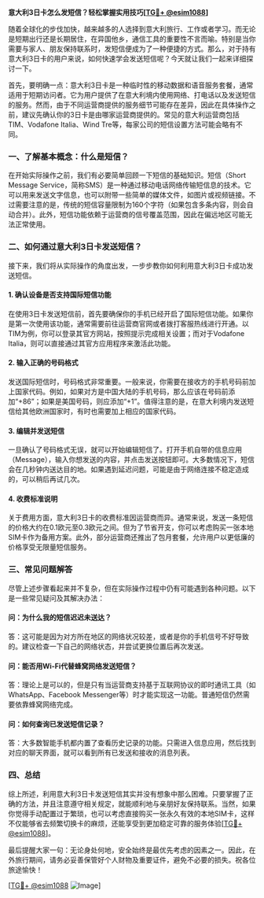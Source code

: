 **意大利3日卡怎么发短信？轻松掌握实用技巧[[TG💪+ @esim1088](https://t.me/s/esim1088)]**

随着全球化的步伐加快，越来越多的人选择到意大利旅行、工作或者学习。而无论是短期出行还是长期居住，在异国他乡，通信工具的重要性不言而喻。特别是当你需要与家人、朋友保持联系时，发短信便成为了一种便捷的方式。那么，对于持有意大利3日卡的用户来说，如何快速学会发送短信呢？今天就让我们一起来详细探讨一下。

首先，要明确一点：意大利3日卡是一种临时性的移动数据和语音服务套餐，通常适用于短期访问者。它为用户提供了在意大利境内使用网络、打电话以及发送短信的服务。然而，由于不同运营商提供的服务细节可能存在差异，因此在具体操作之前，建议先确认你的3日卡是由哪家运营商提供的。常见的意大利运营商包括TIM、Vodafone Italia、Wind Tre等，每家公司的短信设置方法可能会略有不同。

### **一、了解基本概念：什么是短信？**
在开始实际操作之前，我们有必要简单回顾一下短信的基础知识。短信（Short Message Service，简称SMS）是一种通过移动电话网络传输短信息的技术。它可以用来发送文字信息，也可以附带一些简单的媒体文件，如图片或视频链接。不过需要注意的是，传统的短信容量限制为160个字符（如果包含多条内容，则会自动合并）。此外，短信功能依赖于运营商的信号覆盖范围，因此在偏远地区可能无法正常使用。

### **二、如何通过意大利3日卡发送短信？**
接下来，我们将从实际操作的角度出发，一步步教你如何利用意大利3日卡成功发送短信。

#### **1. 确认设备是否支持国际短信功能**
在使用3日卡发送短信前，首先要确保你的手机已经开启了国际短信功能。如果你是第一次使用该功能，通常需要前往运营商官网或者拨打客服热线进行开通。以TIM为例，你可以登录其官方网站，按照提示完成相关设置；而对于Vodafone Italia，则可以直接通过其官方应用程序来激活此功能。

#### **2. 输入正确的号码格式**
发送国际短信时，号码格式非常重要。一般来说，你需要在接收方的手机号码前加上国家代码。例如，如果对方是中国大陆的手机号码，那么应该在号码前添加“+86”；如果是美国号码，则应添加“+1”。值得注意的是，在意大利境内发送短信给其他欧洲国家时，有时也需要加上相应的国家代码。

#### **3. 编辑并发送短信**
一旦确认了号码格式无误，就可以开始编辑短信了。打开手机自带的信息应用（Message），输入你想发送的内容，并点击发送按钮即可。大多数情况下，短信会在几秒钟内送达目的地。如果遇到延迟问题，可能是由于网络连接不稳定造成的，可以稍后再试几次。

#### **4. 收费标准说明**
关于费用方面，意大利3日卡的收费标准因运营商而异。通常来说，发送一条短信的价格大约在0.1欧元至0.3欧元之间。但为了节省开支，你可以考虑购买一张本地SIM卡作为备用方案。此外，部分运营商还推出了包月套餐，允许用户以更低廉的价格享受无限量短信服务。

### **三、常见问题解答**
尽管上述步骤看起来并不复杂，但在实际操作过程中仍有可能遇到各种问题。以下是一些常见疑问及其解决办法：

#### **问：为什么我的短信迟迟未送达？**
答：这可能是因为对方所在地区的网络状况较差，或者是你的手机信号不好导致的。建议检查一下自己的网络状态，并尝试更换位置后再次发送。

#### **问：能否用Wi-Fi代替蜂窝网络发送短信？**
答：理论上是可以的，但是只有当运营商支持基于互联网协议的即时通讯工具（如WhatsApp、Facebook Messenger等）时才能实现这一功能。普通短信仍然需要依靠蜂窝网络完成。

#### **问：如何查询已发送短信记录？**
答：大多数智能手机都内置了查看历史记录的功能。只需进入信息应用，然后找到对应的聊天界面，就可以看到所有已发送和接收的消息列表。

### **四、总结**
综上所述，利用意大利3日卡发送短信其实并没有想象中那么困难。只要掌握了正确的方法，并且注意遵守相关规定，就能顺利地与亲朋好友保持联系。当然，如果你觉得手动配置过于繁琐，也可以考虑直接购买一张永久有效的本地SIM卡，这样不仅能够省去频繁切换卡的麻烦，还能享受到更加稳定可靠的服务体验[[TG💪+ @esim1088](https://t.me/s/esim1088)]。

最后提醒大家一句：无论身处何地，安全始终是最优先考虑的因素之一。因此，在外旅行期间，请务必妥善保管好个人财物及重要证件，避免不必要的损失。祝各位旅途愉快！

[[TG💪+ @esim1088](https://t.me/s/esim1088) ![Image](https://i.postimg.cc/4NQfJmqS/Snipaste-2025-05-13-00-14-12.png)]